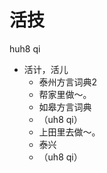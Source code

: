 # 活技
huh8 qi
+ 活计，活儿
  * 泰州方言词典2
  - 帮家里做～。
  * 如皋方言词典
  + （uh8 qi）
  - 上田里去做～。
  * 泰兴
  + （uh8 qi）
